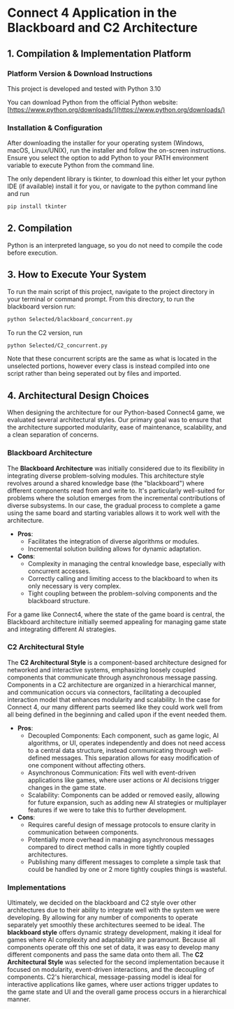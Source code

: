 # Connect 4 Application in the Blackboard and C2 Architecture

## 1. Compilation & Implementation Platform

### Platform Version & Download Instructions
This project is developed and tested with Python 3.10

You can download Python from the official Python website: [https://www.python.org/downloads/](https://www.python.org/downloads/)

### Installation & Configuration
After downloading the installer for your operating system (Windows, macOS, Linux/UNIX), run the installer and follow the
on-screen instructions. Ensure you select the option to add Python to your PATH environment variable to execute Python
from the command line.

The only dependent library is tkinter, to download this either let your python IDE (if available) install it for you, or
navigate to the python command line and run
```bash
pip install tkinter
```

## 2. Compilation
Python is an interpreted language, so you do not need to compile the code before execution.


## 3. How to Execute Your System
To run the main script of this project, navigate to the project directory in your terminal or command prompt.
From this directory, to run the blackboard version run:
```bash
python Selected/blackboard_concurrent.py
```

To run the C2 version, run
```bash
python Selected/C2_concurrent.py
```

Note that these concurrent scripts are the same as what is located in the unselected portions, however every class is instead compiled into one script rather than being seperated out by files and imported.

## 4. Architectural Design Choices

When designing the architecture for our Python-based Connect4 game, we evaluated several architectural styles. Our primary goal was to ensure that the architecture supported modularity, ease of maintenance, scalability, and a clean separation of concerns.

### Blackboard Architecture

The **Blackboard Architecture** was initially considered due to its flexibility in integrating diverse problem-solving modules. This architecture style revolves around a shared knowledge base (the "blackboard") where different components read from and write to. It's particularly well-suited for problems where the solution emerges from the incremental contributions of diverse subsystems. In our case, the gradual process to complete a game using the same board and starting variables allows it to work well with the architecture.

- **Pros**:
  - Facilitates the integration of diverse algorithms or modules.
  - Incremental solution building allows for dynamic adaptation.
- **Cons**:
  - Complexity in managing the central knowledge base, especially with concurrent accesses.
  - Correctly calling and limiting access to the blackboard to when its only necessary is very complex.
  - Tight coupling between the problem-solving components and the blackboard structure.

For a game like Connect4, where the state of the game board is central, the Blackboard architecture initially seemed appealing for managing game state and integrating different AI strategies.

### C2 Architectural Style

The **C2 Architectural Style** is a component-based architecture designed for networked and interactive systems, emphasizing loosely coupled components that communicate through asynchronous message passing. Components in a C2 architecture are organized in a hierarchical manner, and communication occurs via connectors, facilitating a decoupled interaction model that enhances modularity and scalability. In the case for Connect 4, our many different parts seemed like they could work well from all being defined in the beginning and called upon if the event needed them.

- **Pros**:
  - Decoupled Components: Each component, such as game logic, AI algorithms, or UI, operates independently and does not need access to a central data structure, instead communicating through well-defined messages. This separation allows for easy modification of one component without affecting others.
  - Asynchronous Communication: Fits well with event-driven applications like games, where user actions or AI decisions trigger changes in the game state.
  - Scalability: Components can be added or removed easily, allowing for future expansion, such as adding new AI strategies or multiplayer features if we were to take this to further development.
- **Cons**:
  - Requires careful design of message protocols to ensure clarity in communication between components.
  - Potentially more overhead in managing asynchronous messages compared to direct method calls in more tightly coupled architectures.
  - Publishing many different messages to complete a simple task that could be handled by one or 2 more tightly couples things is wasteful.


### Implementations
Ultimately, we decided on the blackboard and C2 style over other architectures due to their ability to integrate well with the system we were developing. By allowing for any number of components to operate separately yet smoothly these architectures seemed to be ideal. The **blackboard style** offers dynamic strategy development, making it ideal for games where AI complexity and adaptability are paramount. Because all components operate off this one set of data, it was easy to develop many different components and pass the same data onto them all. The **C2 Architectural Style** was selected for the second implementation because it focused on modularity, event-driven interactions, and the decoupling of components. C2's hierarchical, message-passing model is ideal for interactive applications like games, where user actions trigger updates to the game state and UI and the overall game process occurs in a hierarchical manner.
